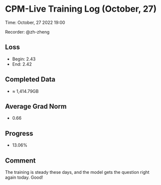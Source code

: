 
# CPM-Live Training Log (October, 27)

Time: October, 27 2022 19:00

Recorder: @zh-zheng

## Loss
- Begin: 2.43
- End: 2.42
	
## Completed Data
- $\approx$ 1,414.79GB

## Average Grad Norm
- 0.66

## Progress
- 13.06%

## Comment

The training is steady these days, and the model gets the question right again today. Good!

